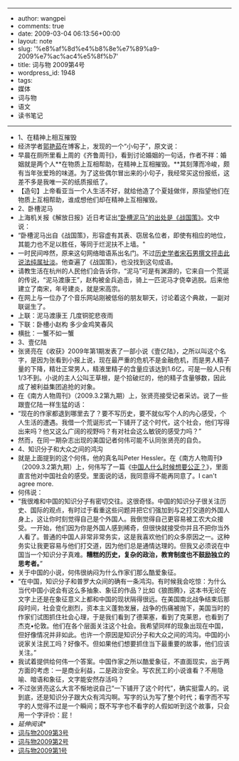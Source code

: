 - --
- author: wangpei
- comments: true
- date: 2009-03-04 06:13:56+00:00
- layout: note
- slug: '%e8%af%8d%e4%b8%8e%e7%89%a9-2009%e7%ac%ac4%e5%8f%b7'
- title: 词与物 2009第4号
- wordpress_id: 1948
- tags:
- 媒体
- 词与物
- 语文
- 读书笔记
- --
- 1、在精神上相互摧毁
- 经济学者[郭艳茹](http://blog.sina.com.cn/s/blog_4a22f44b0100bvq7.html)在博客上，发现的一个“小句子”，原文说：
- 早晨在厕所里看上周的《齐鲁周刊》，看到讨论婚姻的一句话，作者不祥：婚姻就是两个人**在物质上互相帮助，在精神上互相摧毁。**其刻薄而冷峻，颇有当年张爱玲的味道。为了这些偶尔冒出来的小句子，我经常买这份报纸，这差不多是我唯一买的纸质报纸了。
- 【造句】上帝看亚当一个人生活不好，就给他造了个夏娃做伴，原指望他们在物质上互相帮助，谁成想他们却在精神上互相摧毁。 
- 2、卧槽泥马
- 上海机关报《解放日报》近日考证出[“卧槽泥马”的出处是《战国策》](http://epaper.jfdaily.com/jfdaily/html/2009-02/23/content_199104.htm)。文中说：
- “卧槽泥马出自《战国策》，形容虚有其表、窃居名位者，即使有相应的地位，其能力也不足以胜任，等同于烂泥扶不上墙。"
- 一时民间哗然，原来这句网络暗语系出名门。不过[历史学者宋石男撰文抨击此说法纯属扯淡](http://ssnly100.blog.163.com/blog/static/1156339200924102115834/)。他查遍了《战国策》，也没找到这句成语。
- 请教生活在杭州的人民他们会告诉你，“泥马”可是有渊源的，它来自一个荒诞的传说，“泥马渡康王”，赵构被金兵追击，骑上一匹泥马才侥幸逃脱。后来他建立了南宋，年号建炎，就是宋高宗。
- 在网上与一位办了个音乐网站刚被低俗的朋友聊天，讨论着这个典故，一副对联诞生了。
- 上联：泥马渡康王 几度铜驼悲夜雨 
- 下联：卧槽小赵构 多少金鸡笑春风
- 横批：一蟹不如一蟹
- 3、壹亿陆
- 张贤亮在《收获》2009年第1期发表了一部小说《壹亿陆》，之所以叫这个名字，是因为张看到小报上说，现在最严重的危机不是金融危机，而是男人精子量的下降，精壮正常男人，精液里精子的含量应该达到1.6亿，可是一般人只有1/3不到。小说的主人公叫王草根，是个拾破烂的，他的精子含量够数，因此成了被利益集团追抢的对象。
- 在《南方人物周刊》（2009.3.2第九期）上，张贤亮接受记者采访。说了一些跟壹亿陆一样生猛的话：
- “现在的作家都退到哪里去了？要不写历史，要不就似写个人的内心感受，个人生活的遭遇。我借一个荒诞形式一下铺开了这个时代，这个社会，他们写得出来吗？他又这么广阔的视野吗？有对社会这么敏锐的感受力吗？”
- 然而，在同一期杂志出现的美国记者何伟可能不认同张贤亮的自负。
- 4、知识分子和大众之间的鸿沟
- 就是上面提到的这个何伟，他的真名叫Peter Hessler。在《南方人物周刊》（2009.3.2第九期）上，何伟写了一篇《[中国人什么时候想要公正？](http://www.hecaitou.net/?p=4840)》，里面直言他对中国社会的感受。里面说的话，我同意得不能再同意了。I can't agree more.
- 何伟说：
- “我很难和中国的知识分子有密切交往。这很奇怪。中国的知识分子很关注历史、国际的观点，有时过于看重这些问题并把它们强加到与之打交道的外国人身上，这让你时刻觉得自己是个外国人。我倒觉得自己更容易被工农大众接受。一开始，他们因为你是外国人感到稀奇，但很快就接受你并且不把你当外人看了。普通的中国人非常非常务实，这是我喜欢他们的众多原因之一。这种务实让我更容易与他们打交道，因为他们总是通情达理的。但我又必须说在中国当一个知识分子真难。**糟糕的历史，复杂的政治，教育制度也不鼓励独立的思考者。**”
- 关于中国的小说，何伟很纳闷为什么作家们那么酷爱象征。
- “在中国，知识分子和普罗大众间的确有一条鸿沟。有时候我会吃惊：为什么当代中国小说会有这么多抽象、象征的作品？比如《狼图腾》，这本书无论在文字上还是在象征意义上都和中国的现状隔得很远。在美国南北战争结束后那段时间，社会变化剧烈，资本主义蓬勃发展，战争的伤痛被抛下，美国当时的作家们试图抓住社会心理，于是我们看到了德莱塞，看到了克莱恩，也看到了杰克•伦敦。他们在各个层面关注这个社会。我希望同样的现象出现在中国，但好像情况并非如此。也许一个原因是知识分子和大众之间的鸿沟。中国的小说家关注民工吗？好像不。但如果他们想要抓住当下最重要的故事，他们应该关注。”
- 我试着提供给何伟一个答案。中国作家之所以酷爱象征，不直面现实，出于两方面的考虑：一是商业利益，二是政治安全。写农民工的小说谁看？不用隐喻、暗语和象征，文字能安然存活吗？
- 不过张贤亮这么大言不惭地说自己“一下铺开了这个时代”，确实挺雷人的。说到底，还是知识分子跟大众有鸿沟啊。写字的认为写了整个时代；看字而不写字的人觉得不过是一个瞬间；既不写字也不看字的人假如听到这个故事，只会用一个字评价：屁！
- *延伸阅读**
- [词与物2009第3号](http://www.baibanbao.net/?p=1927)
- [词与物2009第2号](http://www.baibanbao.net/?p=1880)
- [词与物2009第1号](http://www.baibanbao.net/?p=1850)

